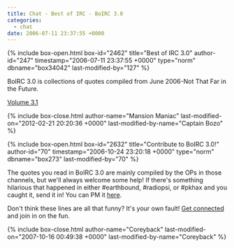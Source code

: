 ```yaml
---
title: Chat - Best of IRC - BoIRC 3.0
categories:
  - chat
date: 2006-07-11 23:37:55 +0000
---
```

{% include box-open.html box-id="2462" title="Best of IRC 3.0" author-id="247" timestamp="2006-07-11 23:37:55 +0000" type="norm" dbname="box34042" last-modified-by="127" %}
<p>
BoIRC 3.0 is collections of quotes compiled from June 2006-Not That Far in the Future.
</p>
<p>
<a href="http://starmen.net/chat/boirc/volume3.1.html">Volume 3.1</a>
</p>
{% include box-close.html author-name="Mansion Maniac" last-modified-on="2012-02-21 20:20:36 +0000" last-modified-by-name="Captain Bozo" %}

{% include box-open.html box-id="2632" title="Contribute to BoIRC 3.0!" author-id="70" timestamp="2006-10-24 23:20:18 +0000" type="norm" dbname="box273" last-modified-by="70" %}
<p>
The quotes you read in BoIRC 3.0 are mainly compiled by the OPs in those channels, but we'll always welcome some help! If there's something hilarious that happened in either #earthbound, #radiopsi, or #pkhax and you caught it, send it in! You can PM it <a href="http://forum.starmen.net/?t=ppost&toi=70">here</a>.
</p>
<p>
Don't think these lines are all that funny? It's your own fault! <a href="http://starmen.net/chat/getconnected.php">Get connected</a> and join in on the fun.
</p>
{% include box-close.html author-name="Coreyback" last-modified-on="2007-10-16 00:49:38 +0000" last-modified-by-name="Coreyback" %}
